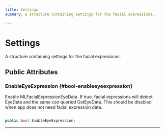```yaml
---
title: Settings
summary: a structure containing settings for the facial expressions. 

---
```


# Settings




A structure containing settings for the facial expressions.   





## Public Attributes

### EnableEyeExpression {#bool-enableeyeexpression}

Enable MLFacialExpressionEyeData. If true, facial expressions will detect EyeData and the same can queried GetEyeData. This should be disabled when app does not need facial expression data. 

```csharp

public bool EnableEyeExpression;

```






-----------

